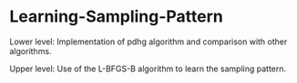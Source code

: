 # Learning-Sampling-Pattern
Lower level: Implementation of pdhg algorithm and comparison with other algorithms.

Upper level: Use of the L-BFGS-B algorithm to learn the sampling pattern.
